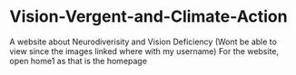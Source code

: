# Vision-Vergent-and-Climate-Action
A website about Neurodiverisity and Vision Deficiency (Wont be able to view since the images linked where with my username)
For the website, open home1 as that is the homepage
